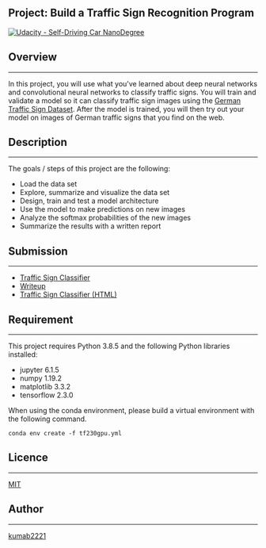 ## Project: Build a Traffic Sign Recognition Program
[![Udacity - Self-Driving Car NanoDegree](https://s3.amazonaws.com/udacity-sdc/github/shield-carnd.svg)](http://www.udacity.com/drive)

## Overview
---
In this project, you will use what you've learned about deep neural networks and convolutional neural networks to classify traffic signs. You will train and validate a model so it can classify traffic sign images using the [German Traffic Sign Dataset](http://benchmark.ini.rub.de/?section=gtsrb&subsection=dataset). After the model is trained, you will then try out your model on images of German traffic signs that you find on the web.

## Description
---
The goals / steps of this project are the following:
* Load the data set
* Explore, summarize and visualize the data set
* Design, train and test a model architecture
* Use the model to make predictions on new images
* Analyze the softmax probabilities of the new images
* Summarize the results with a written report

## Submission
---
- [Traffic Sign Classifier](./Traffic_Sign_Classifier.ipynb)
- [Writeup](./writeup.md)
- [Traffic Sign Classifier (HTML)](./Traffic_Sign_Classifier.html)

## Requirement
---
This project requires Python 3.8.5 and the following Python libraries installed:

- jupyter 6.1.5
- numpy 1.19.2
- matplotlib 3.3.2
- tensorflow 2.3.0

When using the conda environment, please build a virtual environment with the following command.
```
conda env create -f tf230gpu.yml
```

## Licence
---
[MIT](LICENSE)

## Author
---
[kumab2221](https://github.com/kumab2221)